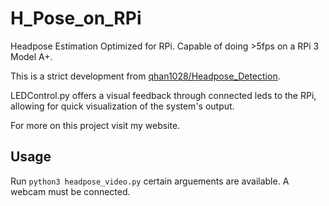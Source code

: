# H_Pose_on_RPi
Headpose Estimation Optimized for RPi. Capable of doing >5fps on a RPi 3 Model A+.

This is a strict development from [qhan1028/Headpose_Detection](https://github.com/qhan1028/Headpose-Detection). 

LEDControl.py offers a visual feedback through connected leds to the RPi, allowing for quick visualization of the system's output. 

For more on this project visit my website. 

## Usage

Run `python3 headpose_video.py` certain arguements are available. A webcam must be connected.
